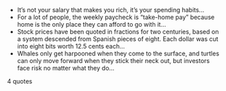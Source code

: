  - It’s not your salary that makes you rich, it’s your spending habits...
 - For a lot of people, the weekly paycheck is “take-home pay” because home is the only place they can afford to go with it...
 - Stock prices have been quoted in fractions for two centuries, based on a system descended from Spanish pieces of eight. Each dollar was cut into eight bits worth 12.5 cents each...
 - Whales only get harpooned when they come to the surface, and turtles can only move forward when they stick their neck out, but investors face risk no matter what they do...

4 quotes